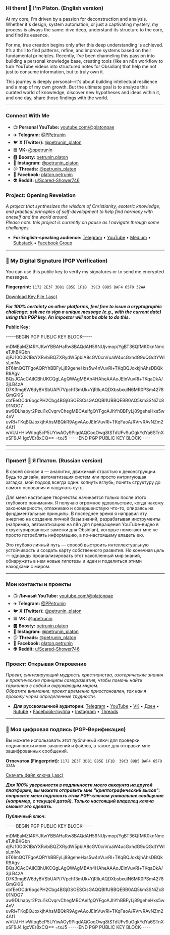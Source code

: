 ### Hi there! 👋 I'm Platon. (English version)

At my core, I'm driven by a passion for deconstruction and analysis. Whether it's design, system automation, or just a captivating mystery, my process is always the same: dive deep, understand its structure to the core, and find its essence.

For me, true creation begins only after this deep understanding is achieved. It’s a thrill to find patterns, refine, and improve systems based on their fundamental principles. Recently, I've been channeling this passion into building a personal knowledge base, creating tools (like an n8n workflow to turn YouTube videos into structured notes for Obsidian) that help me not just to consume information, but to truly own it.

This journey is deeply personal—it's about building intellectual resilience and a map of my own growth. But the ultimate goal is to analyze this curated world of knowledge, discover new hypotheses and ideas within it, and one day, share those findings with the world.

***

### Connect With Me

* 📺 **Personal YouTube:** [youtube.com/@platonpae](https://www.youtube.com/@platonpae)
* ✈️ **Telegram:** [@PPetrunin](https://t.me/PPetrunin)
* 🐦 **X (Twitter):** [@petrunin\_platon](https://x.com/petrunin_platon)
* 🟦 **VK:** [@ppetrunin](https://vk.com/ppetrunin)
* 🅱️ **Boosty:** [petrunin.platon](https://boosty.to/petrunin.platon)
* 📸 **Instagram:** [@petrunin\_platon](https://www.instagram.com/petrunin_platon/)
* ＠ **Threads:** [@petrunin\_platon](https://www.threads.com/@petrunin_platon)
* 🔵 **Facebook:** [platon.petrunin](https://www.facebook.com/platon.petrunin/)
* 👽 **Reddit:** [u/Scared-Shower746](https://www.reddit.com/user/Scared-Shower746/)

### Project: Opening Revelation
*A project that synthesizes the wisdom of Christianity, esoteric knowledge, and practical principles of self-development to help find harmony with oneself and the world around.*
\
*Please note: this project is currently on pause as I navigate through some challenges.*

* **For English-speaking audience:** [Telegram](https://t.me/revelation_eng) • [YouTube](https://www.youtube.com/@OpeningRevelation) • [Medium](https://medium.com/@openingrevelation) • [Substack](https://openrevelation.substack.com) • [Facebook Group](https://www.facebook.com/groups/open.revelation.eng)

---

### 🔐 My Digital Signature (PGP Verification)

You can use this public key to verify my signatures or to send me encrypted messages.

**Fingerprint:**
`1172 2E3F 3D81 E85E 1F1B  39C3 89D5 BAF4 65F9 32AA`

[Download Key File (.asc)](https://github.com/petrunin-platon/petrunin-platon/blob/main/platon-petrunin-pubkey.asc)

***For 100% certainty on other platforms, feel free to issue a cryptographic challenge: ask me to sign a unique message (e.g., with the current date) using this PGP key. An impostor will not be able to do this.***

**Public Key:**

-----BEGIN PGP PUBLIC KEY BLOCK-----

mDMEaMZI4RYJKwYBBAHaRw8BAQdAH59NUjvmop/YgBT36QfMK0knNmceTJhBKGbn
djPJ10O0K1BsYXRvbiBQZXRydW5pbiA8cGV0cnVuaW4ucGxhdG9uQGdtYWlsLmNv
bT6ImQQTFgoAQRYhBBFyLj89geheHxs5w4nVuvRl+TKqBQJoxkjhAhsDBQkR9Agv
BQsJCAcCAiICBhUKCQgLAgQWAgMBAh4HAheAAAoJEInVuvRl+TKqaDkA/3jLB4zA
D7K3mg6W6dy8VSbUAPi7Vpch13mUk+YjRIluAQDXbsbxulN6MR0PSm4278GmGKlS
cbfEeOCdr6ogcPH2Cbg4BGjGSOESCisGAQQBl1UBBQEBB0AQ5km3SNiZc801NOG7
aw9DLhapyr2Pzul1xCvqrvChegMBCAeIfgQYFgoAJhYhBBFyLj89geheHxs5w4nV
uvRl+TKqBQJoxkjhAhsMBQkR9AgvAAoJEInVuvRl+TKqFaoA/RVrvRAvNZm24Af1
wVUJ+HlvWIpg5cP5UYiwAGy9PiqdAQCoqOwg8tSTdUFv9uOgkYdYa6STnXxSF9J4
lgcVEr8xCQ==
=txJ5
-----END PGP PUBLIC KEY BLOCK-----

---



---

### Привет! 👋 Я Платон. (Russian version)

В своей основе я — аналитик, движимый страстью к деконструкции. Будь то дизайн, автоматизация систем или просто интригующая загадка, мой подход всегда один: копнуть вглубь, понять структуру до самого основания и нащупать суть.

Для меня настоящее творчество начинается только после этого глубокого понимания. Я получаю огромное удовольствие, когда нахожу закономерности, отлаживаю и совершенствую что-то, опираясь на фундаментальные принципы. В последнее время я направил эту энергию на создание личной базы знаний, разрабатывая инструменты (например, автоматизацию на n8n для превращения YouTube-видео в структурированные заметки для Obsidian), которые помогают мне не просто потреблять информацию, а по-настоящему владеть ею.

Это глубоко личный путь — способ выстроить интеллектуальную устойчивость и создать карту собственного развития. Но конечная цель — однажды проанализировать этот накопленный мир знаний, обнаружить в нем новые гипотезы и идеи и поделиться этими находками с миром.

***

### Мои контакты и проекты

* 📺 **Личный YouTube:** [youtube.com/@platonpae](https://www.youtube.com/@platonpae)
* ✈️ **Telegram:** [@PPetrunin](https://t.me/PPetrunin)
* 🐦 **X (Twitter):** [@petrunin\_platon](https://x.com/petrunin_platon)
* 🟦 **VK:** [@ppetrunin](https://vk.com/ppetrunin)
* 🅱️ **Boosty:** [petrunin.platon](https://boosty.to/petrunin.platon)
* 📸 **Instagram:** [@petrunin\_platon](https://www.instagram.com/petrunin_platon/)
* ＠ **Threads:** [@petrunin\_platon](https://www.threads.com/@petrunin_platon)
* 🔵 **Facebook:** [platon.petrunin](https://www.facebook.com/platon.petrunin/)
* 👽 **Reddit:** [u/Scared-Shower746](https://www.reddit.com/user/Scared-Shower746/)

### Проект: Открывая Откровение
*Проект, синтезирующий мудрость христианства, эзотерические знания и практические принципы саморазвития, чтобы помочь найти гармонию с собой и окружающим миром.*
\
*Обратите внимание: проект временно приостановлен, так как я прохожу через определенные трудности.*

* **Для русскоязычной аудитории:** [Telegram](https://t.me/revelation_rus) • [YouTube](https://www.youtube.com/@revelation_rus) • [VK](https://vk.com/open_revelation) • [Дзен](https://dzen.ru/revelation_rus) • [Rutube](https://rutube.ru/channel/58937620/) • [Facebook-группа](https://www.facebook.com/groups/opening.revelation.rus/) • [Instagram](https://www.instagram.com/opening_revelation_rus/) • [Threads](https://www.threads.com/@opening_revelation_rus)

---

### 🔐 Моя цифровая подпись (PGP-Верификация)

Вы можете использовать этот публичный ключ для проверки подлинности моих заявлений и файлов, а также для отправки мне зашифрованных сообщений.

**Отпечаток (Fingerprint):**
`1172 2E3F 3D81 E85E 1F1B  39C3 89D5 BAF4 65F9 32AA`

[Скачать файл ключа (.asc)](https://github.com/petrunin-platon/petrunin-platon/blob/main/platon-petrunin-pubkey.asc)

***Для 100% уверенности в подлинности моего аккаунта на другой платформе, вы можете отправить мне "криптографический вызов": попросите меня подписать этим PGP-ключом уникальное сообщение (например, с текущей датой). Только настоящий владелец ключа сможет это сделать.***

**Публичный ключ:**

-----BEGIN PGP PUBLIC KEY BLOCK-----

mDMEaMZI4RYJKwYBBAHaRw8BAQdAH59NUjvmop/YgBT36QfMK0knNmceTJhBKGbn
djPJ10O0K1BsYXRvbiBQZXRydW5pbiA8cGV0cnVuaW4ucGxhdG9uQGdtYWlsLmNv
bT6ImQQTFgoAQRYhBBFyLj89geheHxs5w4nVuvRl+TKqBQJoxkjhAhsDBQkR9Agv
BQsJCAcCAiICBhUKCQgLAgQWAgMBAh4HAheAAAoJEInVuvRl+TKqaDkA/3jLB4zA
D7K3mg6W6dy8VSbUAPi7Vpch13mUk+YjRIluAQDXbsbxulN6MR0PSm4278GmGKlS
cbfEeOCdr6ogcPH2Cbg4BGjGSOESCisGAQQBl1UBBQEBB0AQ5km3SNiZc801NOG7
aw9DLhapyr2Pzul1xCvqrvChegMBCAeIfgQYFgoAJhYhBBFyLj89geheHxs5w4nV
uvRl+TKqBQJoxkjhAhsMBQkR9AgvAAoJEInVuvRl+TKqFaoA/RVrvRAvNZm24Af1
wVUJ+HlvWIpg5cP5UYiwAGy9PiqdAQCoqOwg8tSTdUFv9uOgkYdYa6STnXxSF9J4
lgcVEr8xCQ==
=txJ5
-----END PGP PUBLIC KEY BLOCK-----
